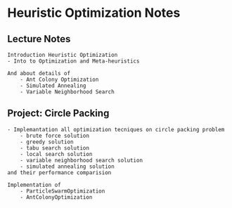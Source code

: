 # Heuristic Optimization Notes

## Lecture Notes

    Introduction Heuristic Optimization
    - Into to Optimization and Meta-heuristics

    And about details of 
        - Ant Colony Optimization
        - Simulated Annealing
        - Variable Neighborhood Search

  
## Project: Circle Packing    
    - Implemantation all optimization tecniques on circle packing problem
        - brute force solution
        - greedy solution
        - tabu search solution
        - local search solution
        - variable neighborhood search solution
        - simulated annealing solution
    and their performance comparision

    Implementation of 
        - ParticleSwarmOptimization
        - AntColonyOptimization


